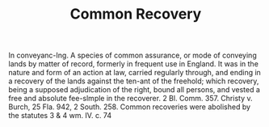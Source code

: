 ---
title: Common Recovery
letter: C
permalink: "/definitions/bld-common-recovery.html"
body: In conveyanc-Ing. A species of common assurance, or mode of conveying lands
  by matter of record, formerly in frequent use in England. It was in the nature and
  form of an action at law, carried regularly through, and ending in a recovery of
  the lands against the ten-ant of the freehold; which recovery, being a supposed
  adjudication of the right, bound all persons, and vested a free and absolute fee-slmple
  in the recoverer. 2 Bl. Comm. 357. Christy v. Burch, 25 Fla. 942, 2 South. 258.
  Common recoveries were abolished by the statutes 3 & 4 wm. IV. c. 74
published_at: '2018-07-07'
source: Black's Law Dictionary 2nd Ed (1910)
layout: post
---